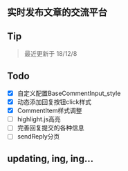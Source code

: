 ## 实时发布文章的交流平台
## Tip
> 最近更新于 18/12/8
## Todo
- [x] 自定义配置BaseCommentInput_style
- [x] 动态添加回复按钮click样式
- [x] CommentItem样式调整
- [ ] highlight.js高亮
- [ ] 完善回复提交的各种信息
- [ ] sendReply分页
## updating, ing, ing...
